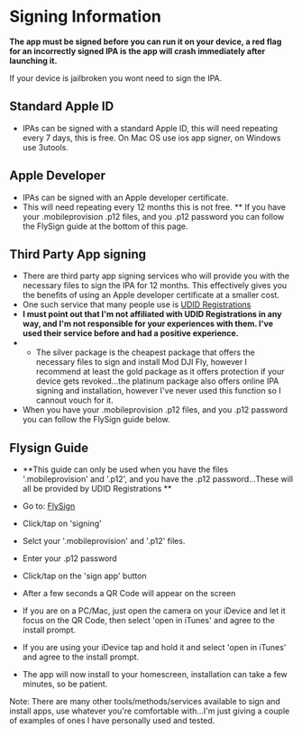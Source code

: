 # Signing Information

**The app must be signed before you can run it on your device, a red flag for an incorrectly signed IPA is the app will crash immediately after launching it.**

If your device is jailbroken you wont need to sign the IPA.

## Standard Apple ID
* IPAs can be signed with a standard Apple ID, this will need repeating every 7 days, this is free. On Mac OS use ios app signer, on Windows use 3utools.


## Apple Developer
* IPAs can be signed with an Apple developer certificate.
* This will need repeating every 12 months this is not free. 
** If you have your .mobileprovision .p12 files, and you .p12 password you can follow the FlySign guide at the bottom of this page. 

## Third Party App signing 
* There are third party app signing services who will provide you with the necessary files to sign the IPA for 12 months. This effectively gives you the benefits of using an Apple developer certificate at a smaller cost.
* One such service that many people use is [UDID Registrations](https://www.udidregistrations.com/buy)
* **I must point out that I'm not affiliated with UDID Registrations in any way, and I'm not responsible for your experiences with them. I've used their service before and had a positive experience.**
* * The silver package is the cheapest package that offers the necessary files to sign and install Mod DJI Fly, however I recommend at least the gold package as it offers protection if your device gets revoked...the platinum package also offers online IPA signing and installation, however I've never used this function so I cannout vouch for it.
* When you have your .mobileprovision .p12 files, and you .p12 password you can follow the FlySign guide below. 

## Flysign Guide
* **This guide can only be used when you have the files '.mobileprovision' and '.p12', and you have the .p12 password...These will all be provided by UDID Registrations **

* Go to: [FlySign](https://flysign.ddns.net)
* Click/tap on 'signing'
* Selct your '.mobileprovision' and '.p12' files.
* Enter your .p12 password
* Click/tap on the 'sign app' button
* After a few seconds a QR Code will appear on the screen
* If you are on a PC/Mac, just open the camera on your iDevice and let it focus on the QR Code, then select 'open in iTunes' and agree to the install prompt.
* If you are using your iDevice tap and hold it and select 'open in iTunes' and agree to the install prompt.
* The app will now install to your homescreen, installation can take a few minutes, so be patient.

Note: There are many other tools/methods/services available to sign and install apps, use whatever you're comfortable with...I'm just giving a couple of examples of ones I have personally used and tested.



